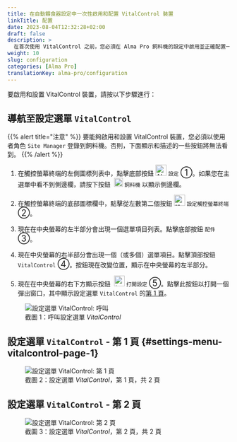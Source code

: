 ```yaml
---
title: 在自動餵食器設定中一次性啟用和配置 VitalControl 裝置
linkTitle: 配置
date: 2023-08-04T12:32:28+02:00
draft: false
description: >
  在首次使用 VitalControl 之前，您必須在 Alma Pro 飼料機的設定中啟用並正確配置一次。
weight: 10
slug: configuration
categories: [Alma Pro]
translationKey: alma-pro/configuration
---
```


要啟用和設置 VitalControl 裝置，請按以下步驟進行：

## 導航至設定選單 `VitalControl`

{{% alert title="注意" %}}
要能夠啟用和設置 VitalControl 裝置，您必須以使用者角色 `Site Manager` 登錄到飼料機。否則，下面顯示和描述的一些按鈕將無法看到。
{{% /alert %}}

1. 在觸控螢幕終端的左側圖標列表中，點擊底部按鈕 <img src="/icons/gear.svg" width="25" align="bottom" alt="Alma Pro: 設定選單" title="設定"/> `設定` <span style="font-size: 140%">➀</span>。如果您在主選單中看不到側邊欄，請按下按鈕 &nbsp;<img src="/icons/feeder.svg" width="20" align="bottom" alt="Alma Pro: 飼料機選單" title="飼料機選單"/> `飼料機` 以顯示側邊欄。

1. 在觸控螢幕終端的底部圖標欄中，點擊從左數第二個按鈕 <img src="/icons/touch-gear.svg" width="25" align="bottom" alt="設定觸控終端" title="設定觸控螢幕"/> `設定觸控螢幕終端` <span style="font-size: 140%">➁</span>。

1. 現在在中央螢幕的左半部分會出現一個選單項目列表。點擊底部按鈕 `配件` <span style="font-size: 140%">➂</span>。

1. 現在中央螢幕的右半部分會出現一個（或多個）選單項目。點擊頂部按鈕 `VitalControl` <span style="font-size: 140%">➃</span>。按鈕現在改變位置，顯示在中央螢幕的左半部分。

1. 現在在中央螢幕的右下方顯示按鈕 &nbsp;<img src="/icons/actions/edit.svg" width="24" align="bottom" alt="打開設定" title="打開設定 VitalControl" /> `打開設定` <span style="font-size: 140%">➄</span>。點擊此按鈕以打開一個彈出窗口，其中顯示設定選單 `VitalControl` 的[第 1 頁](#settings-menu-vitalcontrol-page-1)。

<figure class="figure" style="margin-top: 5px;">
    <img src="../images/open-settings-vitalcontrol.png" class="border border-2 figure-img img-fluid rounded p-3" align="bottom" alt="設定選單 VitalControl: 呼叫" title="呼叫設定選單 VitalControl" />
    <figcaption class="figure-caption fs-6">截圖 1：呼叫設定選單 <span style="font-style: italic;">VitalControl</span></figcaption>
</figure>

## 設定選單 `VitalControl` - 第 1 頁 {#settings-menu-vitalcontrol-page-1}

<figure class="figure" style="margin-top: 5px;">
    <img src="../images/settings-vitalcontrol-1.png" class="border border-2 figure-img img-fluid rounded p-3" align="bottom" alt="設定選單 VitalControl: 第 1 頁" title="設定 VitalControl (1)" />
    <figcaption class="figure-caption fs-6">截圖 2：設定選單 <span style="font-style: italic;">VitalControl</span>，第 1 頁，共 2 頁</figcaption>
</figure>

## 設定選單 `VitalControl` - 第 2 頁

<figure class="figure" style="margin-top: 5px;">
    <img src="../images/settings-vitalcontrol-1.png" class="border border-2 figure-img img-fluid rounded p-3" align="bottom" alt="設定選單 VitalControl: 第 2 頁" title="設定 VitalControl (2)" />
    <figcaption class="figure-caption fs-6">截圖 3：設定選單 <span style="font-style: italic;">VitalControl</span>，第 2 頁，共 2 頁</figcaption>
</figure>
